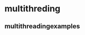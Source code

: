 # multithreding
multithreadingexamples
---------------------------------------------------------------------------------------
